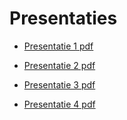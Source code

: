 # Presentaties

- [Presentatie 1 pdf](Presentaties/Intern_P4.pdf)

- [Presentatie 2 pdf](Presentaties/Intern_P5.pdf)

- [Presentatie 3 pdf](Presentaties/Intern_P7.pdf)

- [Presentatie 4 pdf](Presentaties/Extern_P8.pdf)
